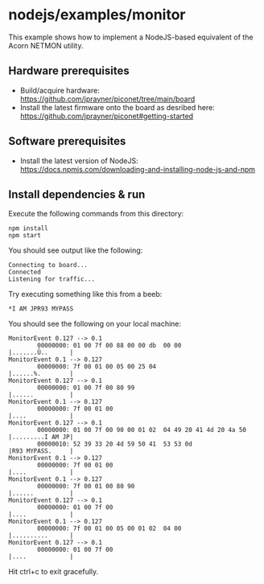 # nodejs/examples/monitor

This example shows how to implement a NodeJS-based equivalent of the Acorn NETMON utility.

## Hardware prerequisites

* Build/acquire hardware: https://github.com/jprayner/piconet/tree/main/board
* Install the latest firmware onto the board as desribed here: https://github.com/jprayner/piconet#getting-started

## Software prerequisites

* Install the latest version of NodeJS: https://docs.npmjs.com/downloading-and-installing-node-js-and-npm

## Install dependencies & run

Execute the following commands from this directory:

```
npm install
npm start
```

You should see output like the following:

```
Connecting to board...
Connected
Listening for traffic...
```

Try executing something like this from a beeb:

```
*I AM JPR93 MYPASS
```

You should see the following on your local machine:

```
MonitorEvent 0.127 --> 0.1
        00000000: 01 00 7f 00 88 00 00 db  00 00                   |.......Û..      |
MonitorEvent 0.1 --> 0.127
        00000000: 7f 00 01 00 05 00 25 04                          |......%.        |
MonitorEvent 0.127 --> 0.1
        00000000: 01 00 7f 00 80 99                                |......          |
MonitorEvent 0.1 --> 0.127
        00000000: 7f 00 01 00                                      |....            |
MonitorEvent 0.127 --> 0.1
        00000000: 01 00 7f 00 90 00 01 02  04 49 20 41 4d 20 4a 50 |.........I AM JP|
        00000010: 52 39 33 20 4d 59 50 41  53 53 0d                |R93 MYPASS.     |
MonitorEvent 0.1 --> 0.127
        00000000: 7f 00 01 00                                      |....            |
MonitorEvent 0.1 --> 0.127
        00000000: 7f 00 01 00 80 90                                |......          |
MonitorEvent 0.127 --> 0.1
        00000000: 01 00 7f 00                                      |....            |
MonitorEvent 0.1 --> 0.127
        00000000: 7f 00 01 00 05 00 01 02  04 00                   |..........      |
MonitorEvent 0.127 --> 0.1
        00000000: 01 00 7f 00                                      |....            |
```

Hit ctrl+c to exit gracefully.

